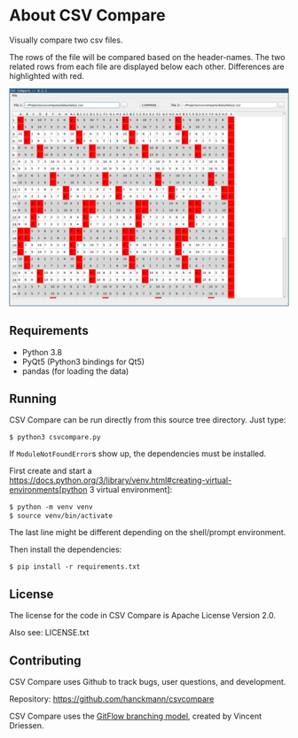 About CSV Compare
=================

Visually compare two csv files.

The rows of the file will be compared based on the header-names.
The two related rows from each file are displayed below each other.
Differences are highlighted with red.

![CSV Compare screenshot](https://raw.githubusercontent.com/hanckmann/csvcompare/master/images/screenshot.png)


Requirements
------------

* Python 3.8
* PyQt5 (Python3 bindings for Qt5)
* pandas (for loading the data)


Running
-------

CSV Compare can be run directly from this source tree directory. Just type:

```
$ python3 csvcompare.py
```

If `ModuleNotFoundError`s show up, the dependencies must be installed.

First create and start a https://docs.python.org/3/library/venv.html#creating-virtual-environments[python 3 virtual environment]:

```
$ python -m venv venv
$ source venv/bin/activate
```

The last line might be different depending on the shell/prompt environment.

Then install the dependencies:

```
$ pip install -r requirements.txt
```


License
-------

The license for the code in CSV Compare is Apache License Version 2.0.

Also see: LICENSE.txt


Contributing
------------

CSV Compare uses Github to track bugs, user questions, and development.

Repository: https://github.com/hanckmann/csvcompare

CSV Compare uses the [GitFlow branching model](https://danielkummer.github.io/git-flow-cheatsheet/), created by Vincent Driessen.
